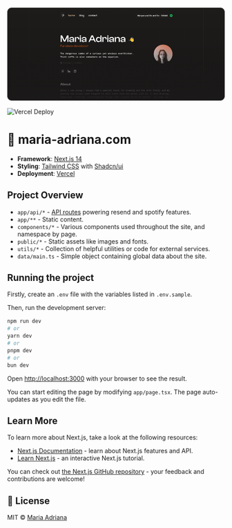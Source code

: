 
![Preview](preview.png)

![Vercel Deploy](https://deploy-badge.vercel.app/vercel/portfolio-2024-livid-xi)

# 🚀 maria-adriana.com

- **Framework**: [Next.js 14](https://nextjs.org/)
- **Styling**: [Tailwind CSS](https://tailwindcss.com/) with [Shadcn/ui](https://ui.shadcn.com/)
- **Deployment**: [Vercel](https://vercel.com)

## Project Overview

- `app/api/*` - [API routes](https://nextjs.org/docs/api-routes/introduction) powering resend and spotify features.
- `app/**` - Static content.
- `components/*` - Various components used throughout the site, and namespace by page.
- `public/*` - Static assets like images and fonts.
- `utils/*` - Collection of helpful utilities or code for external services.
- `data/main.ts` - Simple object containing global data about the site.

## Running the project

Firstly, create an `.env` file with the variables listed in `.env.sample`.

Then, run the development server:

```bash
npm run dev
# or
yarn dev
# or
pnpm dev
# or
bun dev
```

Open [http://localhost:3000](http://localhost:3000) with your browser to see the result.

You can start editing the page by modifying `app/page.tsx`. The page auto-updates as you edit the file.

## Learn More

To learn more about Next.js, take a look at the following resources:

- [Next.js Documentation](https://nextjs.org/docs) - learn about Next.js features and API.
- [Learn Next.js](https://nextjs.org/learn) - an interactive Next.js tutorial.

You can check out [the Next.js GitHub repository](https://github.com/vercel/next.js/) - your feedback and contributions are welcome!

## 📄 License

MIT © [Maria Adriana](https://github.com/mariadriana-deemaze/portfolio-2024/blob/main/LICENSE)

